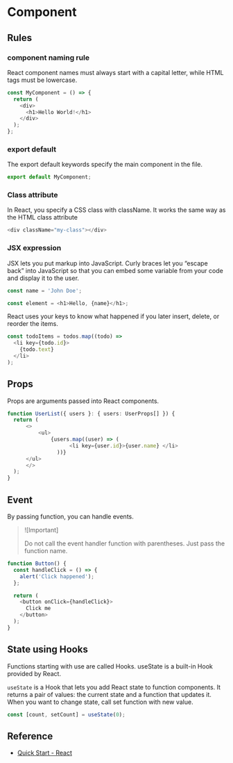 # Component

## Rules

### component naming rule

React component names must always start with a capital letter, while HTML tags must be lowercase.

```ts
const MyComponent = () => {
  return (
    <div>
      <h1>Hello World!</h1>
    </div>
  );
};
```

### export default

The export default keywords specify the main component in the file.

```ts
export default MyComponent;
```

### Class attribute

In React, you specify a CSS class with className. It works the same way as the HTML class attribute

```ts
<div className="my-class"></div>
```

### JSX expression

JSX lets you put markup into JavaScript. Curly braces let you “escape back” into JavaScript so that you can embed some variable from your code and display it to the user.

```ts
const name = 'John Doe';

const element = <h1>Hello, {name}</h1>;
```

React uses your keys to know what happened if you later insert, delete, or reorder the items.

```ts
const todoItems = todos.map((todo) =>
  <li key={todo.id}>
    {todo.text}
  </li>
);
```

## Props

Props are arguments passed into React components.

```ts
function UserList({ users }: { users: UserProps[] }) {
  return (
      <>
          <ul>
              {users.map((user) => (
                    <li key={user.id}>{user.name} </li>
                ))}
      </ul>
      </>
  );
}
```

## Event

By passing function, you can handle events. 

> ![Important]
> 
> Do not call the event handler function with parentheses. Just pass the function name.

```ts
function Button() {
  const handleClick = () => {
    alert('Click happened');
  };

  return (
    <button onClick={handleClick}>
      Click me
    </button>
  );
}
```

## State using Hooks

Functions starting with use are called Hooks. useState is a built-in Hook provided by React.

`useState` is a Hook that lets you add React state to function components. It returns a pair of values: the current state and a function that updates it.  When you want to change state, call set function with new value.

```ts
const [count, setCount] = useState(0);
```

## Reference

* [Quick Start - React](https://react.dev/learn)
